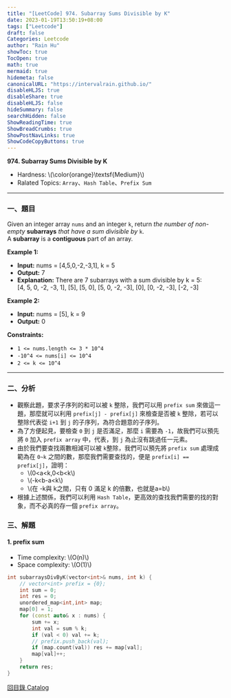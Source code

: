 ```yaml
---
title: "[LeetCode] 974. Subarray Sums Divisible by K"
date: 2023-01-19T13:50:19+08:00
tags: ["Leetcode"]
draft: false
Categories: Leetcode
author: "Rain Hu"
showToc: true
TocOpen: true
math: true
mermaid: true
hidemeta: false
canonicalURL: "https://intervalrain.github.io/"
disableHLJS: true
disableShare: true
disableHLJS: false
hideSummary: false
searchHidden: false
ShowReadingTime: true
ShowBreadCrumbs: true
ShowPostNavLinks: true
ShowCodeCopyButtons: true
---
```

**974. Subarray Sums Divisible by K**
+ Hardness: \\(\color{orange}\textsf{Medium}\\)
+ Ralated Topics: `Array`、`Hash Table`、`Prefix Sum`
---
### 一、題目
Given an integer array `nums` and an integer `k`, return *the number of non-empty* **subarrays** *that have a sum divisible by* `k`.  
A **subarray** is a **contiguous** part of an array.

**Example 1:**  
+ **Input:** nums = [4,5,0,-2,-3,1], k = 5
+ **Output:** 7
+ **Explanation:** There are 7 subarrays with a sum divisible by k = 5:  
[4, 5, 0, -2, -3, 1], [5], [5, 0], [5, 0, -2, -3], [0], [0, -2, -3], [-2, -3]

**Example 2:**
+ **Input:** nums = [5], k = 9
+ **Output:** 0

**Constraints:**
+ `1 <= nums.length <= 3 * 10^4`
+ `-10^4 <= nums[i] <= 10^4`
+ `2 <= k <= 10^4`

---

### 二、分析
+ 觀察此題，要求子序列的和可以被 `k` 整除，我們可以用 `prefix sum` 來做這一題，那麼就可以利用 `prefix[j] - prefix[j]` 來檢查是否被 `k` 整除，若可以整除代表從 `i+1` 到 `j` 的子序列，為符合題意的子序列。
+ 為了方便起見，要檢查 `0` 到 `j` 是否滿足，那麼 `i` 需要為 `-1`，故我們可以預先將 `0` 加入 `prefix array` 中，代表，到 `j` 為止沒有跳過任一元素。
+ 由於我們要查找兩數相減可以被 `k`整除，我們可以預先將 `prefix sum` 處理成範為在 `0~k` 之間的數，那麼我們需要查找的，便是 `prefix[i] == prefix[j]`，證明：  
    + \\(0<a<k,0<b<k\\)
    + \\(-k<b-a<k\\)
    + \\(在 -k與 k之間，只有 0 滿足 k 的倍數，也就是a=b\\)
+ 根據上述關係，我們可以利用 `Hash Table`，更高效的查找我們需要的找的對象，而不必真的存一個 `prefix array`。


### 三、解題
#### 1. prefix sum
+ Time complexity: \\(O(n)\\)
+ Space complexity: \\(O(1)\\)
```C++
int subarraysDivByK(vector<int>& nums, int k) {
    // vector<int> prefix = {0};
    int sum = 0;
    int res = 0;
    unordered_map<int,int> map;
    map[0] = 1;
    for (const auto& x : nums) {
        sum += x;
        int val = sum % k;
        if (val < 0) val += k;
        // prefix.push_back(val);
        if (map.count(val)) res += map[val];
        map[val]++;
    }
    return res;
}
```
[回目錄 Catalog](/posts/leetcode)